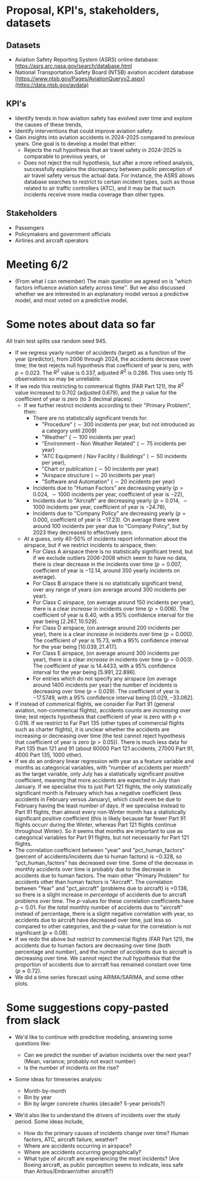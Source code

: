 # Proposal, KPI's, stakeholders, datasets

## Datasets

- Aviation Safety Reporting System (ASRS) online database: https://asrs.arc.nasa.gov/search/database.html
- National Transportation Safety Board (NTSB) aviation accident database [https://www.ntsb.gov/Pages/AviationQueryv2.aspx](https://data.ntsb.gov/avdata)

## KPI's
- Identify trends in how aviation safety has evolved over time and explore the causes of these trends,
- Identify interventions that could improve aviation safety.
- Gain insights into aviation accidents in 2024-2025 compared to previous years. One goal is to develop a model that either:
  - Rejects the null hypothesis that air travel safety in 2024-2025 is comparable to previous years, or
  - Does not reject the null hypothesis, but after a more refined analysis, successfully explains the discrepancy between public perception of air travel safety versus the actual data. For instance, the ASRS allows database searches to restrict to certain incident types, such as those related to air traffic controllers (ATC), and it may be that such incidents receive more media coverage than other types. 

## Stakeholders

- Passengers
- Policymakers and government officials
- Airlines and aircraft operators

# Meeting 6/2

- (From what I can remember) The main question we agreed on is "which factors influence aviation safety across time''. But we also discussed whether we are interested in an explanatory model versus a predictive model, and most voted on a predictive model.

# Some notes about data so far
All train test splits use random seed 945. 
- If we regress yearly number of accidents (target) as a function of the year (predictor), from 2006 through 2024, the accidents decrease over time; the test rejects null hypothesis that coefficient of year is zero, with $p = 0.023$. The $R^2$ value is $0.337$, adjusted $R^2$ is $0.286$. This uses only 15 observations so may be unreliable.
-  If we redo this restricting to commerical flights (FAR Part 121), the $R^2$ value increased to $0.702$ (adjusted $0.679$), and the $p$ value for the coefficient of year is zero (to 3 decimal places).
    -  If we further restrict incidents according to their "Primary Problem", then:
        - There are no statistically significant trends for:
           - "Procedure" ($\sim 300$ incidents per year, but not introduced as a category until 2009)
           - "Weather" ($\sim 100$ incidents per year)
           - "Environment - Non Weather Related" ($\sim 75$ incidents per year)
           - "ATC Equipment / Nav Facility / Buildings" ($\sim 50$ incidents per year),
           -  "Chart or publication ($\sim 50$ incidents per year)
           -  "Airspace structure ($\sim 20$ incidents per year)
           -  "Software and Automation" ($\sim 20$ incidents per year)
        - Incidents due to "Human Factors" are decreasing yearly ($p = 0.024$, $\sim 1000$ incidents per year, coefficient of year is $-22$),
        - Incidents due to "Aircraft" are decreasing yearly ($p = 0.014$, $\sim 1000$ incidents per year, coefficient of year is $-24.78$),
        - Incidents due to "Company Policy" are decreasing yearly ($p = 0.000$, coefficient of year is $-17.23$). On average there were around 100 incidents per year due to "Company Policy", but by 2023 they decreased to effectively zero.
    - At a guess, only 40-50% of incidents report information about the airspace, but if we restrict incidents to airspace, then:
        - For Class A airspace there is no statistically significant trend, but if we exclude outliers 2006-2008 which seem to have no data, there is clear decrease in the incidents over time ($p= 0.007$, coefficient of year is $-12.14$, around 350 yearly incidents on average).
        - For Class B airspace there is no statistically significant trend, over any range of years (on average around 300 incidents per year).
        - For Class C airspace, (on average around 150 incidents per year), there is a clear *increase* in incidents over time ($p = 0.006$). The coefficient of year is 6.40, with a 95% confidence interval for the year being $[2.267,10.529]$. 
        - For Class D airspace, (on average around 200 incidents per year), there is a clear *increase* in incidents over time ($p = 0.000$). The coefficient of year is 15.73, with a 95% confidence interval for the year being $[10.039,21.417]$.
        - For Class E airspace, (on average around 300 incidents per year), there is a clear *increase* in incidents over time ($p = 0.003$). The coefficient of year is 14.4433, with a 95% confidence interval for the year being $[5.991,22.896]$.
        - For entries which do not specify any airspace (on average around $1400$ incidents per year) the number of incidents is decreasing over time ($p= 0.029$). The coefficient of year is $-17.5749$, with a 95% confidence interval being $[0.029,-33.062]$. 
-  If instead of commerical flights, we consider Far Part 91 (general aviation, non-commerical flights), accidents counts are *increasing* over time; test rejects hypothesis that coefficient of year is zero with $p < 0.016$. If we restrict to Far Part 135 (other types of commercial flights such as charter flights), it is unclear whether the accidents are increasing or decreasing over time (the test cannot reject hypothesis that coefficient of year is zero ($p > 0.05$)). There is much less data for Part 135 than 121 and 91 (about 60000 Part 121 accidents,  27000 Part 91, 4000 Part 135, 1000 other). 
- If we do an ordinary linear regression with year as a feature variable and months as categorical variables, with "number of accidents per month" as the target variable, only July has a statistically significant positive coefficient, meaning that more accidents are expected in July than January. If we specialise this to just Part 121 flights, the only statistically significant month is February which has a negative coefficient (less accidents in February versus January), which could even be due to February having the least number of days. If we specialise instead to Part 91 flights, than almost every non-Winter month has a statistically significant positive coefficient (this is likely because far fewer Part 91 flights occurr during the Winter, whereas Part 121 flights continue throughout Winter). So it seems that months are important to use as categorical variables for Part 91 flights, but not necessarily for Part 121 flights. 
- The correlation coefficient between "year" and "pct_human_factors" (percent of accidents/incidents due to human factors) is $-0.328$, so "pct_human_factors" has decreased over time. Some of the decrease in monthly accidents over time is probably due to the decrease in accidents due to human factors. The main other "Primary Problem" for accidents other than human factors is "Aircraft". The correlation between "Year" and "pct_aircraft" (problems due to aircraft) is $+0.138$, so there is a slight increase in *percentage* of accidents due to aircraft problems over time. The $p$-values for these correlation coefficients have $p < 0.01$.  For the *total* monthly number of accidents due to "aircraft" instead of percentage, there is a slight negative correlation with year, so accidents due to aircraft have decreased over time, just less so compared to other categories, and the $p$-value for the correlation is not significant ($p \approx 0.08$).
- If we redo the above but restrict to commercial flights (FAR Part 121), the accidents due to human factors are decreasing over time (both percentage and number), and the number of accidents due to aircraft is decreasing over time. We cannot reject the null hypothesis that the proportion of accidents due to aircraft has remained constant over time ($p \approx 0.72$). 
- We did a time series forecast using ARIMA/SARIMA, and some other plots.

# Some suggestions copy-pasted from slack
- We'd like to continue with predictive modeling, answering some questions like:
  - Can we predict the number of aviation incidents over the next year? (Mean, variance; probably not exact number)
  - Is the number of incidents on the rise?

- Some ideas for timeseries analysis:
  - Month-by-month
  - Bin by year
  - Bin by larger concrete chunks (decade? 5-year periods?)

- We'd also like to understand the drivers of incidents over the study period. Some ideas include,
  - How do the primary causes of incidents change over time? Human factors, ATC, aircraft failure, weather? 
  - Where are accidents occurring in airspace?
  - Where are accidents occurring geographically?
  - What type of aircraft are experiencing the most incidents? (Are Boeing aircraft, as public perception seems to indicate, less safe than Airbus/Embraer/other aircraft?)






